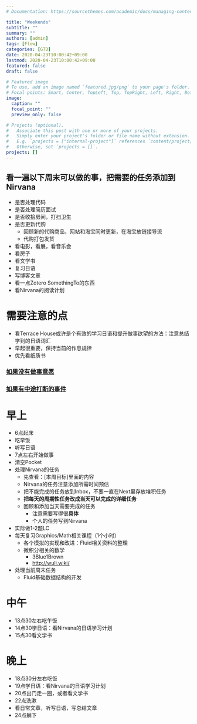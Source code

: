 ```yaml
---
# Documentation: https://sourcethemes.com/academic/docs/managing-content/

title: "Weekends"
subtitle: ""
summary: ""
authors: [admin]
tags: [Flow]
categories: [GTD]
date: 2020-04-23T10:00:42+09:00
lastmod: 2020-04-23T10:00:42+09:00
featured: false
draft: false

# Featured image
# To use, add an image named `featured.jpg/png` to your page's folder.
# Focal points: Smart, Center, TopLeft, Top, TopRight, Left, Right, BottomLeft, Bottom, BottomRight.
image:
  caption: ""
  focal_point: ""
  preview_only: false

# Projects (optional).
#   Associate this post with one or more of your projects.
#   Simply enter your project's folder or file name without extension.
#   E.g. `projects = ["internal-project"]` references `content/project/deep-learning/index.md`.
#   Otherwise, set `projects = []`.
projects: []
---
```


## 看一遍以下周末可以做的事，把需要的任务添加到Nirvana

-  是否处理代码
- 是否处理简历面试
- 是否收拾房间，打扫卫生
- 是否更新代购
  - 回顾新的代购商品，网站和淘宝同时更新，在淘宝放链接导流
  - 代购打包发货
-  看电影，看展，看音乐会
- 看房子
- 看文学书
- 复习日语
- 写博客文章
- 看一点Zotero SomethingTo的东西
- 看Nirvana的阅读计划

# 需要注意的点

- 看Terrace House或许是个有效的学习日语和提升做事欲望的方法：注意总结学到的日语词汇
- 早起很重要，保持当前的作息规律
- 优先看纸质书

### [如果没有做事意愿](../none-todo)

### [如果有中途打断的事件](../interruption)

# 早上

- 6点起床
- 吃早饭
- 听写日语
- 7点左右开始做事
- 清空Pocket
- 处理Nirvana的任务
  - 先查看：[本周目标]里面的内容
  - Nirvana的任务注意添加所需时间预估
  - 把不能完成的任务放到Inbox，不要一直在Next里存放堆积任务
  - **把每天的周期性任务改成当天可以完成的详细任务**
  - 回顾和添加当天需要完成的任务
    - 注意需要写得很**具体**
    - 个人的任务写到Nirvana
- 实际做1-2题LC
- 每天复习Graphics/Math相关课程（1个小时）
  - 各个模拟的实现和改进：Fluid相关资料的整理
  - 微积分相关的数学
    - 3Blue1Brown
    - http://wuli.wiki/
- 处理当前周末任务
  - Fluid基础数据结构的开发

# 中午

- 13点30左右吃午饭
- 14点30学日语：看Nirvana的日语学习计划
- 15点30看文学书

# 晚上

- 18点30分左右吃饭
- 19点学日语：看Nirvana的日语学习计划
- 20点出门走一圈，或者看文学书
- 22点洗漱
- 看日常文章，听写日语，写总结文章
- 24点躺下

